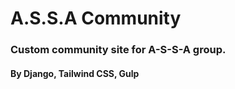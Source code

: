 # A.S.S.A Community

### Custom community site for A-S-S-A group.
#### By Django, Tailwind CSS, Gulp